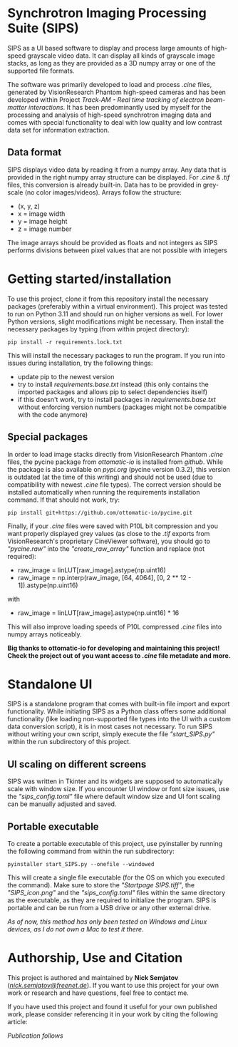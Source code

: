 # Synchrotron Imaging Processing Suite (SIPS)

SIPS as a UI based software to display and process large amounts of high-speed grayscale video data.
It can display all kinds of grayscale image stacks, as long as they are provided as a 3D numpy array or one of the
supported file formats.

The software was primarily developed to load and process *.cine* files, generated by VisionResearch Phantom high-speed
cameras and has been developed within Project *Track-AM - Real time tracking of electron beam-matter interactions*.
It has been predominantly used by myself for the processing and analysis of high-speed synchrotron imaging data and
comes with special functionality to deal with low quality and low contrast data set for information extraction.

## Data format
SIPS displays video data by reading it from a numpy array. Any data that is provided in the right numpy array structure
can be displayed. For *.cine* & *.tif* files, this conversion is already built-in. Data has to be provided in
grey-scale (no color images/videos). Arrays follow the structure:

- (x, y, z)
- x = image width
- y = image height
- z = image number

The image arrays should be provided as floats and not integers as SIPS performs divisions between pixel values that
are not possible with integers

# Getting started/installation

To use this project, clone it from this repository install the necessary packages (preferably within a virtual
environment). This project was tested to run on Python 3.11 and should run on higher versions as well. For lower
Python versions, slight modifications might be necessary. Then install the necessary packages by typing (from within
project directory):

``
pip install -r requirements.lock.txt
``

This will install the necessary packages to run the program. If you run into issues during installation, try the
following things:

- update pip to the newest version
- try to install *requirements.base.txt* instead (this only contains the imported packages and allows pip to select
dependencies itself)
- if this doesn't work, try to install packages in *requirements.base.txt* without enforcing version numbers (packages
might not be compatible with the code anymore)

## Special packages
In order to load image stacks directly from VisionResearch Phantom *.cine* files, the pycine package from *ottomatic-io*
is installed from *github*. While the package is also available on *pypi.org* (pycine version 0.3.2), this version is
outdated (at the time of this writing) and should not be used (due to compatibility with newest *.cine* file types).
The correct version should be installed automatically when running the requirements installation command. If that
should not work, try:

``
pip install git+https://github.com/ottomatic-io/pycine.git
``

Finally, if your *.cine* files were saved with P10L bit compression and you want properly displayed grey values (as
close to the *.tif* exports from VisionResearch's proprietary CineViewer software), you should go to *"pycine.raw"* into
the *"create_raw_array"* function and replace (not required):


- raw_image = linLUT[raw_image].astype(np.uint16)
- raw_image = np.interp(raw_image, [64, 4064], [0, 2 ** 12 - 1]).astype(np.uint16)

with 

- raw_image = linLUT[raw_image].astype(np.uint16) * 16

This will also improve loading speeds of P10L compressed *.cine* files into numpy arrays noticeably.

**Big thanks to ottomatic-io for developing and maintaining this project! Check the project out of you want access to
*.cine* file metadate and more.**

# Standalone UI
SIPS is a standalone program that comes with built-in file import and export functionality. While initiating SIPS as
a Python class offers some additional functionality (like loading non-supported file types into the UI with a custom
data conversion script), it is in most cases not necessary. To run SIPS without writing your own script, simply
execute the file *"start_SIPS.py"* within the run subdirectory of this project.

## UI scaling on different screens
SIPS was written in Tkinter and its widgets are supposed to automatically scale with window size. If you encounter UI
window or font size issues, use the *"sips_config.toml"* file where default window size and UI font scaling can be
manually adjusted and saved.

## Portable executable

To create a portable executable of this project, use pyinstaller by running the following command from within the run
subdirectory:

``
pyinstaller start_SIPS.py --onefile --windowed
``

This will create a single file executable (for the OS on which you executed the command). Make sure to store the
*"Startpage SIPS.tiff"*, the *"SIPS_icon.png"* and the *"sips_config.toml"* files within the same directory as the
executable, as they are required to initialize the program. SIPS is portable and can be run from a USB drive or any
other external drive.

*As of now, this method has only been tested on Windows and Linux devices, as I do not own a Mac to test it there.*

# Authorship, Use and Citation
This project is authored and maintained by **Nick Semjatov** (*nick.semjatov@freenet.de*).
If you want to use this project for your own work or research and have questions, feel free to contact me.

If you have used this project and found it useful for your own published work, please consider referencing it in your
work by citing the following article:

*Publication follows*
